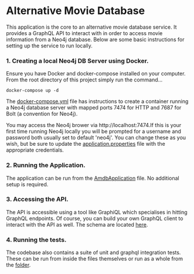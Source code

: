 # Alternative Movie Database

This application is the core to an alternative movie database service. 
It provides a GraphQL API to interact with in order to access movie information
from a Neo4j database. Below are some basic instructions for setting up the 
service to run locally.

### 1. Creating a local Neo4j DB Server using Docker.
Ensure you have Docker and docker-compose installed on your computer. From the root
directory of this project simply run the command...
```
docker-compose up -d
```
The [docker-compose.yml](./docker-compose.yml) file has instructions to create a
container running a Neo4j database server with mapped ports 7474 for HTTP and 7687 for Bolt
(a convention for Neo4j). 

You may access the Neo4j brower via http://localhost:7474.If this is your first time 
running Neo4j locally you will be prompted for a username and password both usually
set to default 'neo4j'. You can change these as you wish, but be sure to update the
[application.properties](./src/main/resources/application.properties) file with the
appropriate credentials.

### 2. Running the Application.
The application can be run from the 
[AmdbApplication](./src/main/java/com/rchauhan/amdb/AmdbApplication.java) file.
No additional setup is required.

### 3. Accessing the API.
The API is accessible using a tool like GraphiQL which specialises in hitting GraphQL
endpoints. Of course, you can build your own GraphQL client to interact with the API
as well. The schema are located [here](./src/main/resources/graphql).

### 4. Running the tests.
The codebase also contains a suite of unit and graphql integration tests. These can
be run from inside the files themselves or run as a whole from the 
[folder](./src/main/test/java).